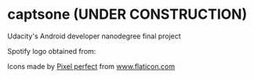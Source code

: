 # captsone (UNDER CONSTRUCTION)
Udacity's Android developer nanodegree final project


Spotify logo obtained from: <div>Icons made by <a href="https://icon54.com/" title="Pixel perfect">Pixel perfect</a> from <a href="https://www.flaticon.com/" title="Flaticon">www.flaticon.com</a></div>